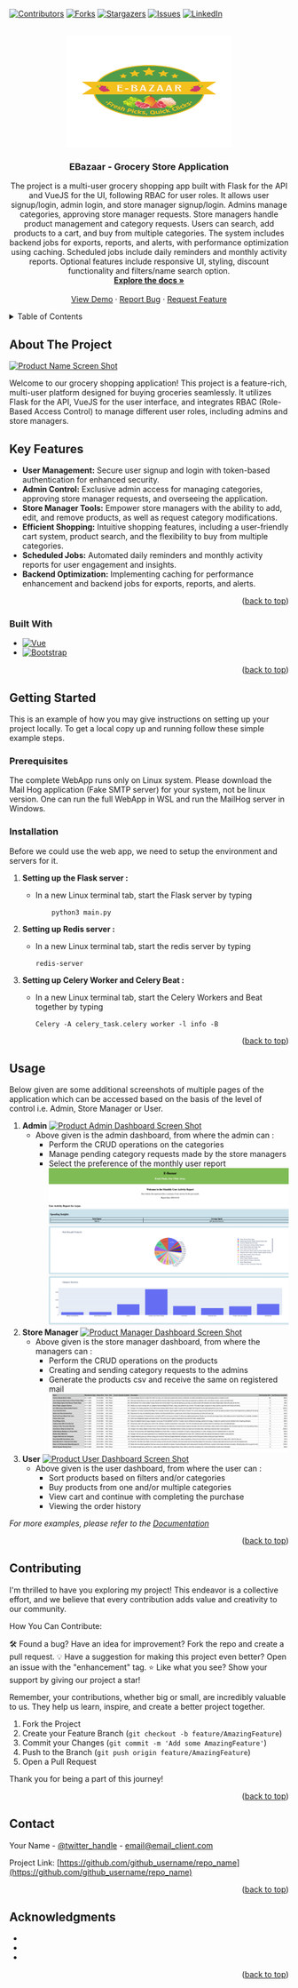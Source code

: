 <a name="readme-top"></a>

<!-- PROJECT SHIELDS -->
<!--
*** I'm using markdown "reference style" links for readability.
*** Reference links are enclosed in brackets [ ] instead of parentheses ( ).
*** See the bottom of this document for the declaration of the reference variables
*** for contributors-url, forks-url, etc. This is an optional, concise syntax you may use.
*** https://www.markdownguide.org/basic-syntax/#reference-style-links
-->

[![Contributors][contributors-shield]][contributors-url]
[![Forks][forks-shield]][forks-url]
[![Stargazers][stars-shield]][stars-url]
[![Issues][issues-shield]][issues-url]
[![LinkedIn][linkedin-shield]][linkedin-url]
<!-- [![MIT License][license-shield]][license-url] -->



<!-- PROJECT LOGO -->
<br />
<div align="center">
  <a href="https://github.com/d-pamneja/Grocery_Store_Application_V2">
    <img src="Code/static/E-Bazaar_Logo.png" alt="Logo" width="300" height="200">
  </a>

<h3 align="center">EBazaar - Grocery Store Application</h3>

  <p align="center">
    The project is a multi-user grocery shopping app built with Flask for the API and VueJS for the UI, following RBAC for user roles. It allows user signup/login, admin login, and store manager signup/login. Admins manage categories, approving store manager requests. Store managers handle product management and category requests. Users can search, add products to a cart, and buy from multiple categories. The system includes backend jobs for exports, reports, and alerts, with performance optimization using caching. Scheduled jobs include daily reminders and monthly activity reports. Optional features include responsive UI, styling, discount functionality and filters/name search option.
    <br />
    <a href="https://github.com/d-pamneja/Grocery_Store_Application_V2"><strong>Explore the docs »</strong></a>
    <br />
    <br />
    <a href="https://drive.google.com/file/d/18lhc3ANm3NSZYivvyWCd86r9f3YrIaw1/view?usp=sharing">View Demo</a>
    ·
    <a href="https://github.com/d-pamneja/Grocery_Store_Application_V2/issues">Report Bug</a>
    ·
    <a href="https://github.com/d-pamneja/Grocery_Store_Application_V2/issues">Request Feature</a>
  </p>
</div>



<!-- TABLE OF CONTENTS -->
<details>
  <summary>Table of Contents</summary>
  <ol>
    <li>
      <a href="#about-the-project">About The Project</a>
      <ul>
        <li><a href="#built-with">Built With</a></li>
      </ul>
    </li>
    <li>
      <a href="#getting-started">Getting Started</a>
      <ul>
        <li><a href="#prerequisites">Prerequisites</a></li>
        <li><a href="#installation">Installation</a></li>
      </ul>
    </li>
    <li><a href="#usage">Usage</a></li>
    <li><a href="#roadmap">Roadmap</a></li>
    <li><a href="#contributing">Contributing</a></li>
    <li><a href="#license">License</a></li>
    <li><a href="#contact">Contact</a></li>
    <li><a href="#acknowledgments">Acknowledgments</a></li>
  </ol>
</details>



<!-- ABOUT THE PROJECT -->
## About The Project

[![Product Name Screen Shot][product-screenshot]](https://example.com)

Welcome to our grocery shopping application! This project is a feature-rich, multi-user platform designed for buying groceries seamlessly. It utilizes Flask for the API, VueJS for the user interface, and integrates RBAC (Role-Based Access Control) to manage different user roles, including admins and store managers.

## Key Features

- **User Management:** Secure user signup and login with token-based authentication for enhanced security.
- **Admin Control:** Exclusive admin access for managing categories, approving store manager requests, and overseeing the application.
- **Store Manager Tools:** Empower store managers with the ability to add, edit, and remove products, as well as request category modifications.
- **Efficient Shopping:** Intuitive shopping features, including a user-friendly cart system, product search, and the flexibility to buy from multiple categories.
- **Scheduled Jobs:** Automated daily reminders and monthly activity reports for user engagement and insights.
- **Backend Optimization:** Implementing caching for performance enhancement and backend jobs for exports, reports, and alerts.


<p align="right">(<a href="#readme-top">back to top</a>)</p>



### Built With

* [![Vue][Vue.js]][Vue-url]
* [![Bootstrap][Bootstrap.com]][Bootstrap-url]


<p align="right">(<a href="#readme-top">back to top</a>)</p>



<!-- GETTING STARTED -->
## Getting Started

This is an example of how you may give instructions on setting up your project locally.
To get a local copy up and running follow these simple example steps.

### Prerequisites

The complete WebApp runs only on Linux system. Please download the Mail Hog application (Fake SMTP server) for your system, not be linux version. One can run the full WebApp in WSL and run the MailHog server in Windows.


### Installation

Before we could use the web app, we need to setup the environment and servers for it.
1) <b>Setting up the Flask server :</b>   
   - In a new Linux terminal tab, start the Flask server by typing 

             python3 main.py

2) <b> Setting up Redis server : </b>    
    - In a new Linux terminal tab, start the redis server by typing 

          redis-server
    
3) <b> Setting up Celery Worker and Celery Beat : </b>
    - In a new Linux terminal tab, start the Celery Workers and Beat together by typing 
    
          Celery -A celery_task.celery worker -l info -B    
   

<p align="right">(<a href="#readme-top">back to top</a>)</p>



<!-- USAGE EXAMPLES -->
## Usage

Below given are some additional screenshots of multiple pages of the application which can be accessed based on the basis of the level of control i.e. Admin, Store Manager or User.

1) <strong>Admin</strong>
    [![Product Admin Dashboard Screen Shot][product-admin-dashboard-screenshot]](https://example.com)
    - Above given is the admin dashboard, from where the admin can :
        - Perform the CRUD operations on the categories
        - Manage pending category requests made by the store managers
        - Select the preference of the monthly user report
        [![Product Admin Monthly Report Screen Shot][product-admin-monthly-report-screenshot]](https://example.com)
2) <strong>Store Manager</strong>
    [![Product Manager Dashboard Screen Shot][product-manager-dashboard-screenshot]](https://example.com)
    - Above given is the store manager dashboard, from where the managers can :
        - Perform the CRUD operations on the products
        - Creating and sending category requests to the admins
        - Generate the products csv and receive the same on registered mail
        [![Product CSV Report Screen Shot][product-csv-report-screenshot]](https://example.com)
3) <strong>User</strong>
    [![Product User Dashboard Screen Shot][product-user-dashboard-screenshot]](https://example.com)
    - Above given is the user dashboard, from where the user can :
        - Sort products based on filters and/or categories
        - Buy products from one and/or multiple categories
        - View cart and continue with completing the purchase
        - Viewing the order history

_For more examples, please refer to the [Documentation](https://example.com)_

<p align="right">(<a href="#readme-top">back to top</a>)</p>


<!-- CONTRIBUTING -->
## Contributing

I'm thrilled to have you exploring my project! This endeavor is a collective effort, and we believe that every contribution adds value and creativity to our community.

How You Can Contribute:

🛠️ Found a bug? Have an idea for improvement? Fork the repo and create a pull request.
💡 Have a suggestion for making this project even better? Open an issue with the "enhancement" tag.
⭐ Like what you see? Show your support by giving our project a star!

Remember, your contributions, whether big or small, are incredibly valuable to us. They help us learn, inspire, and create a better project together.


1. Fork the Project
2. Create your Feature Branch (`git checkout -b feature/AmazingFeature`)
3. Commit your Changes (`git commit -m 'Add some AmazingFeature'`)
4. Push to the Branch (`git push origin feature/AmazingFeature`)
5. Open a Pull Request

Thank you for being a part of this journey!

<p align="right">(<a href="#readme-top">back to top</a>)</p>


<!-- CONTACT -->
## Contact

Your Name - [@twitter_handle](https://twitter.com/twitter_handle) - email@email_client.com

Project Link: [https://github.com/github_username/repo_name](https://github.com/github_username/repo_name)

<p align="right">(<a href="#readme-top">back to top</a>)</p>



<!-- ACKNOWLEDGMENTS -->
## Acknowledgments

* []()
* []()
* []()

<p align="right">(<a href="#readme-top">back to top</a>)</p>



<!-- MARKDOWN LINKS & IMAGES -->
<!-- https://www.markdownguide.org/basic-syntax/#reference-style-links -->
[contributors-shield]: https://img.shields.io/github/contributors/d-pamneja/Grocery_Store_Application_V2.svg?style=for-the-badge
[contributors-url]: https://github.com/d-pamneja/Grocery_Store_Application_V2/graphs/contributors
[forks-shield]: https://img.shields.io/github/forks/d-pamneja/Grocery_Store_Application_V2.svg?style=for-the-badge
[forks-url]: https://github.com/d-pamneja/Grocery_Store_Application_V2/network/members
[stars-shield]: https://img.shields.io/github/stars/d-pamneja/Grocery_Store_Application_V2.svg?style=for-the-badge
[stars-url]: https://github.com/d-pamneja/Grocery_Store_Application_V2/stargazers
[issues-shield]: https://img.shields.io/github/issues/d-pamneja/Grocery_Store_Application_V2.svg?style=for-the-badge
[issues-url]: https://github.com/d-pamneja/Grocery_Store_Application_V2/issues
[license-shield]: https://img.shields.io/github/license/d-pamneja/Grocery_Store_Application_V2.svg?style=for-the-badge
[license-url]: https://github.com/d-pamneja/Grocery_Store_Application_V2/blob/master/LICENSE.txt
[linkedin-shield]: https://img.shields.io/badge/-LinkedIn-black.svg?style=for-the-badge&logo=linkedin&colorB=555
[linkedin-url]: https://www.linkedin.com/in/dhruv-pamneja-3b8432187/
[product-screenshot]: Images/Home_Page.png
[product-admin-dashboard-screenshot]: Images/ADMIN_DASHBOARD.png
[product-admin-monthly-report-screenshot]: Images/Monthly_Report.png
[product-csv-report-screenshot]: Images/CSV_Report.png
[product-manager-dashboard-screenshot]: Images/MANAGER_DASHBOARD.png
[product-user-dashboard-screenshot]: Images/USER_DASHBOARD.png
[Next.js]: https://img.shields.io/badge/next.js-000000?style=for-the-badge&logo=nextdotjs&logoColor=white
[Next-url]: https://nextjs.org/
[React.js]: https://img.shields.io/badge/React-20232A?style=for-the-badge&logo=react&logoColor=61DAFB
[React-url]: https://reactjs.org/
[Vue.js]: https://img.shields.io/badge/Vue.js-35495E?style=for-the-badge&logo=vuedotjs&logoColor=4FC08D
[Vue-url]: https://vuejs.org/
[Angular.io]: https://img.shields.io/badge/Angular-DD0031?style=for-the-badge&logo=angular&logoColor=white
[Angular-url]: https://angular.io/
[Svelte.dev]: https://img.shields.io/badge/Svelte-4A4A55?style=for-the-badge&logo=svelte&logoColor=FF3E00
[Svelte-url]: https://svelte.dev/
[Laravel.com]: https://img.shields.io/badge/Laravel-FF2D20?style=for-the-badge&logo=laravel&logoColor=white
[Laravel-url]: https://laravel.com
[Bootstrap.com]: https://img.shields.io/badge/Bootstrap-563D7C?style=for-the-badge&logo=bootstrap&logoColor=white
[Bootstrap-url]: https://getbootstrap.com
[JQuery.com]: https://img.shields.io/badge/jQuery-0769AD?style=for-the-badge&logo=jquery&logoColor=white
[JQuery-url]: https://jquery.com 